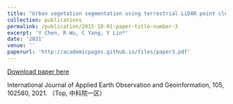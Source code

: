 ```yaml
---
title: "Urban vegetation segmentation using terrestrial LiDAR point clouds based on point non-local means network"
collection: publications
permalink: /publication/2015-10-01-paper-title-number-3
excerpt: 'Y Chen, R Wu, C Yang, Y Lin*'
date: '2021'
venue: ''
paperurl: 'http://academicpages.github.io/files/paper3.pdf'
---
```


[Download paper here](http://academicpages.github.io/files/paper3.pdf)

International Journal of Applied Earth Observation and Geoinformation, 105, 102580, 2021. （Top, 中科院一区）
